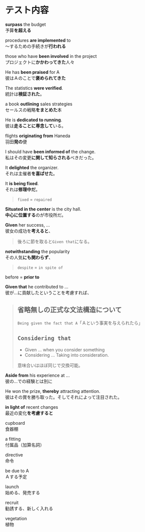 # テスト内容

**surpass** the budget  
予算**を超える**

procedures **are implemented** to  
～するための手続きが**行われる**

those who have **been involved** in the project  
プロジェクトに**かかわってきた**人々

He has **been praised** for A  
彼はＡのことで**褒められてきた**

The statistics **were verified**.  
統計は**検証された**。

a book **outlining** sales strategies  
セールスの戦略**をまとめた**本

He is **dedicated to running**.  
彼は**走ることに専念して**いる。

flights **originating from** Haneda  
羽田**発の**便

I should have **been informed of** the change.  
私はその変更**に関して知らされる**べきだった。

It **delighted** the organizer.  
それは主催者**を喜ばせた**。

It **is being fixed**.  
それは**修理中だ**。

> `fixed` = `repaired`

**Situated in the center** is the city hall.  
**中心に位置する**のが市役所だ。

**Given** her success, ...  
彼女の成功を**考えると**、

> 後ろに節を取ると`Given that`になる。

**notwithstanding** the popularity  
その人気**にも関わらず**、

> `despite` = `in spite of`

before = **prior to**

**Given that** he contributed to ...  
彼が…に貢献したということを考慮すれば、

> ## 省略無しの正式な文法構造について  
>
> `Being given the fact that A`「Ａという事実を与えられたら」
>
> ## `Considering that`  
>
> - Given ... when you consider something
> - Considering ... Taking into consideration.
>
> 意味合いはほぼ同じで交換可能。  

**Aside from** his experience at ...  
彼の…での経験とは別に

He won the prize, **thereby** attracting attention.  
彼はその賞を勝ち取った。そしてそれによって注目された。

**in light of** recent changes  
最近の変化**を考慮すると**

cupboard  
食器棚

a fitting  
付属品（加算名詞）

directive  
命令

be due to A  
Ａする予定

launch  
始める、発売する

recruit  
勧誘する、新しく入れる

vegetation  
植物